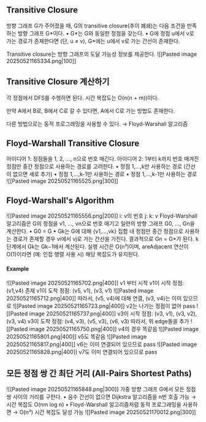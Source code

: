 ## Transitive Closure
방향 그래프 G가 주어졌을 때, G의 transitive closure(추이 폐쇄)는 다음 조건을 만족하는 방향 그래프 G\*이다.
	•	G\*는 G와 동일한 정점을 갖는다.
	•	G에 정점 u에서 v로 가는 경로가 존재한다면 (단, u ≠ v), G\*에는 u에서 v로 가는 간선이 존재한다.

Transitive closure는 방향 그래프의 도달 가능성 정보를 제공한다.
![[Pasted image 20250521165334.png|100]]
## Transitive Closure 계산하기
각 정점에서 DFS를 수행하면 된다.
시간 복잡도는 O(n(n + m))이다.

만약 A에서 B로, B에서 C로 갈 수 있다면,
A에서 C로 가는 방법도 존재한다.

다른 방법으로는 동적 프로그래밍을 사용할 수 있다.
→ Floyd-Warshall 알고리즘
## Floyd-Warshall Transitive Closure
아이디어 1: 정점들을 1, 2, …, n으로 번호 매긴다.
아이디어 2: 1부터 k까지 번호 매겨진 정점만 중간 정점으로 사용하는 경로를 고려한다.
	•	정점 1,…,k만 사용하는 경로 (간선이 없으면 새로 추가)
	•	정점 1,…,k-1만 사용하는 경로
	•	정점 1,…,k-1만 사용하는 경로
![[Pasted image 20250521165525.png|300]]
## Floyd-Warshall's Algorithm
![[Pasted image 20250521165556.png|200]]
i: v의 번호
j: 
k: v
Floyd-Warshall 알고리즘은 G의 정점을 v1, …, vn으로 번호 매기고
일련의 방향 그래프 G0, …, Gn을 계산한다.
	•	G0 = G
	•	Gk는 G에 대해 {v1,…,vk} 집합 내 정점만 중간 정점으로 사용하는 경로가 존재할 경우 vi에서 vj로 가는 간선을 가진다.
결과적으로 Gn = G\*가 된다.
k단계에서 Gk는 Gk−1에서 계산된다.
실행 시간은 O(n³)이며, areAdjacent 연산이 O(1)이라면
(예: 인접 행렬 사용 시) 해당 복잡도가 유지된다.

#### Example
![[Pasted image 20250521165702.png|400]]
v1 부터 시작
v1이 시작 정점: (v1,v4) 존재
v1이 도착 정점: (v5, v1), (v3, v1)
![[Pasted image 20250521165712.png|400]]
따라서, (v5,  v4)에 대해 연결, (v3, v4)는 이미 있으므로
![[Pasted image 20250521165723.png|400]]
v2는 나가는 정점이 없어 pass
![[Pasted image 20250521165737.png|400]]
v3이 시작 정점: (v3, v1), (v3, v2), (v3, v4)
v3이 도착 정점: (v4, v3), (v5, v3), (v6, v3)
따라서, 위 edge들을 추가
![[Pasted image 20250521165750.png|400]]
v4의 경우 똑같음
![[Pasted image 20250521165801.png|400]]
v5도 똑같음
![[Pasted image 20250521165817.png|400]]
v6는 이미 연결되어 있으므로 pass
![[Pasted image 20250521165828.png|400]]
v7도 이미 연결되어 있으므로 pass
## 모든 정점 쌍 간 최단 거리 (All-Pairs Shortest Paths)
![[Pasted image 20250521165848.png|300]]
가중 방향 그래프 G에서 모든 정점 쌍 사이의 거리를 구한다.
•	음수 간선이 없으면 Dijkstra 알고리즘을 n번 호출 가능 → 시간 복잡도 O(nm log n)
•	Floyd-Warshall 알고리즘처럼 동적 프로그래밍을 사용하면 → O(n³) 시간 복잡도 달성 가능
![[Pasted image 20250521170012.png|300]]